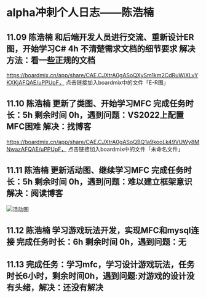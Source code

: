 # alpha冲刺个人日志——陈浩楠

## 11.09   陈浩楠   和后端开发人员进行交流、重新设计ER图，开始学习C#   4h   不清楚需求文档的细节要求   解决方法：看一些正规的文档 

https://boardmix.cn/app/share/CAE.CJXtrA0gASoQXySm1km2CdRuWiXLvYKXKjAFQAE/uPPUpF，
点击链接加入boardmix中的文件「E-R图」
## 11.10   陈浩楠 更新了类图、开始学习MFC 完成任务时长：5h 剩余时间 0h，遇到问题：VS2022上配置MFC困难 解决：找博客

https://boardmix.cn/app/share/CAE.CJXtrA0gASoQBQ1a9kooLk49VUWy8MNwazAFQAE/uPPUpF，
点击链接加入boardmix中的文件「未命名文件」
## 11.11   陈浩楠 更新活动图、继续学习MFC  完成任务时长：5h 剩余时间 0h，遇到问题：难以建立框架意识 解决：阅读博客

![活动图](https://github.com/frozen2023/Offensive-Fish/assets/103918091/2399b13c-6531-4a1a-badd-73f43f50a5b5)
## 11.12   陈浩楠 学习游戏玩法开发，实现MFC和mysql连接  完成任务时长：6h 剩余时间 0h，遇到问题：无

## 11.13 完成任务：学习mfc，学习设计游戏玩法，任务时长6小时，剩余时间0h，遇到问题:对游戏的设计没有头绪，解决：还没有解决
